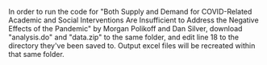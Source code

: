 In order to run the code for "Both Supply and Demand for COVID-Related Academic and Social Interventions Are Insufficient to Address the Negative Effects of the Pandemic" by Morgan Polikoff and Dan Silver, download "analysis.do" and "data.zip" to the same folder, and edit line 18 to the directory they've been saved to. Output excel files will be recreated within that same folder.